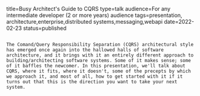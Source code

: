 title=Busy Architect's Guide to CQRS
type=talk
audience=For any intermediate developer (2 or more years) audience
tags=presentation, architecture,enterprise,distributed systems,messaging,webapi
date=2022-02-23
status=published
~~~~~~

The Comand/Query Responsibility Separation (CQRS) architectural style has emerged once again into the hallowed halls of software architecture, and it brings with it an entirely different approach to building/architecting software systems. Some of it makes sense; some of it baffles the newcomer. In this presentation, we'll talk about CQRS, where it fits, where it doesn't, some of the precepts by which we approach it, and most of all, how to get started with it if it turns out that this is the direction you want to take your next system.
    

